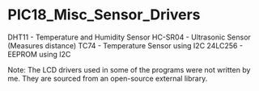 # PIC18_Misc_Sensor_Drivers

DHT11 - Temperature and Humidity Sensor
HC-SR04 - Ultrasonic Sensor (Measures distance)
TC74 - Temperature Sensor using I2C
24LC256 - EEPROM using I2C

Note: The LCD drivers used in some of the programs were not written by me. They are sourced from an open-source external library.
